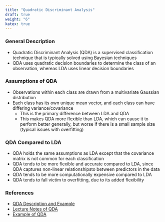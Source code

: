 ```yaml
---
title: "Quadratic Discriminant Analysis"
draft: true
weight: "6"
katex: true
---
```


### General Description
- Quadratic Discriminant Analysis (QDA) is a supervised classification technique that is typically solved using Bayesian techniques
- QDA uses quadratic decision boundaries to determine the class of an observation, whereas LDA uses linear decision boundaries

### Assumptions of QDA
- Observations within each class are drawn from a multivariate Gaussian distribution
- Each class has its own unique mean vector, and each class can have differing variance/covariance
	- This is the primary difference between LDA and QDA
	- This makes QDA more flexible than LDA, which can cause it to perform better generally, but worse if there is a small sample size (typical issues with overfitting)

### QDA Compared to LDA
- QDA holds the same assumptions as LDA except that the covariance matrix is not common for each classification
- QDA tends to be more flexible and accurate compared to LDA, since QDA captures non-linear relationshipsto between predictors in the data
- QDA tends to be more computationally expensive compared to LDA
- QDA tends to fall victim to overfitting, due to its added flexibility

### References
- [QDA Description and Example](https://onlinecourses.science.psu.edu/stat508/book/export/html/696)
- [Lecture Notes of QDA](https://mdav.ece.gatech.edu/ece-6254-spring2017/notes/04-plugin-rules.pdf)
- [Example of QDA](http://www.sthda.com/english/articles/36-classification-methods-essentials/146-discriminant-analysis-essentials-in-r/#quadratic-discriminant-analysis---qda)
